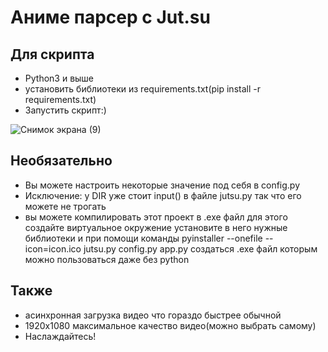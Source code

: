 # Аниме парсер с Jut.su


## Для скрипта
- Python3 и выше
- установить библиотеки из requirements.txt(pip install -r requirements.txt)
- Запустить скрипт:)
  


![Снимок экрана (9)](https://github.com/quthery/jut.su/assets/135026855/6bfd3588-5351-4d6f-b933-80d206ba3c23)




## Необязательно
 - Вы можете настроить некоторые значение под себя в config.py
 - Исключение: у DIR уже стоит input() в файле jutsu.py так что его можете не трогать
 - вы можете компилировать этот проект в .exe файл для этого создайте виртуальное окружение установите в него нужные библиотеки и при помощи команды pyinstaller --onefile --icon=icon.ico jutsu.py config.py app.py создаться .exe файл которым можно пользоваться даже без python

## Также
 - асинхронная загрузка видео что гораздо быстрее обычной
 - 1920x1080 максимальное качество видео(можно выбрать самому)
 - Наслаждайтесь!





